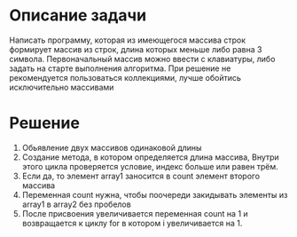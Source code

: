 # Описание задачи
Написать программу, которая из имеющегося массива строк формирует массив из строк, длина которых меньше либо равна 3 символа. Первоначальный массив можно ввести с клавиатуры, либо задать на старте выполнения алгоритма. При решение не рекомендуется пользоваться коллекциями, лучше обойтись исключительно массивами
# Решение
1. Обьявление двух массивов одинаковой длины
2. Создание метода, в котором определяется длина массива, Внутри этого цикла проверяется условие, индекс больше или равен трём. 
3. Если да, то элемент array1 заносится в count элемент второго массива
4. Переменная count нужна, чтобы поочереди закидывать элементы из array1 в array2 без пробелов
5. После присвоения увеличивается переменная count на 1 и возвращается к циклу for в котором i увеличивается на 1.